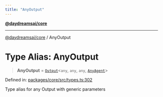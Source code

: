 ```yaml
---
title: "AnyOutput"
---
```


[**@daydreamsai/core**](./api-reference.md)

***

[@daydreamsai/core](./api-reference.md) / AnyOutput

# Type Alias: AnyOutput

> **AnyOutput** = [`Output`](./Output.md)\<`any`, `any`, `any`, [`AnyAgent`](./AnyAgent.md)\>

Defined in: [packages/core/src/types.ts:302](https://github.com/dojoengine/daydreams/blob/612e9304717c546d301f9cac8c204de734cac957/packages/core/src/types.ts#L302)

Type alias for any Output with generic parameters
